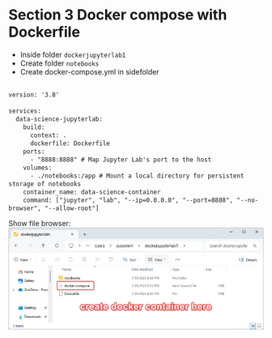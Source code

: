 # **Section 3** Docker compose with Dockerfile

- Inside folder `dockerjupyterlab1`
- Create folder `notebooks`
- Create docker-compose.yml in sidefolder 

```
```


``` title="docker-compose.yml"
version: '3.8'

services:
  data-science-jupyterlab:
    build:
      context: .
      dockerfile: Dockerfile
    ports:
      - "8888:8888" # Map Jupyter Lab's port to the host
    volumes:
      - ./notebooks:/app # Mount a local directory for persistent storage of notebooks
    container_name: data-science-container
    command: ["jupyter", "lab", "--ip=0.0.0.0", "--port=8888", "--no-browser", "--allow-root"]
```
Show file browser:
![](../assets/images/compose1.png)